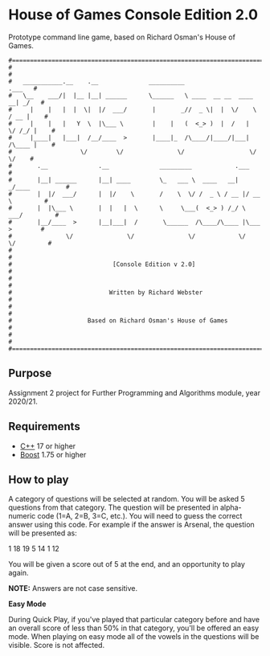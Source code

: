 # House of Games Console Edition 2.0

Prototype command line game, based on Richard Osman's House of Games.

```
#================================================================================#
#                                                                                #
#   ___________.__    .__              __________                         .___   #
#   \__    ___/|  |__ |__| ______      \______   \ ____  __ __  ____    __| _/   #
#     |    |   |  |  \|  |/  ___/       |       _//  _ \|  |  \/    \  / __ |    #
#     |    |   |   Y  \  |\___ \        |    |   (  <_> )  |  /   |  \/ /_/ |    #
#     |____|   |___|  /__/____  >       |____|_  /\____/|____/|___|  /\____ |    #
#                   \/        \/               \/                  \/      \/    #
#       .__              .__              _________            .___              #
#       |__| ______      |__| ____        \_   ___ \  ____   __| _/____          #
#       |  |/  ___/      |  |/    \       /    \  \/ /  _ \ / __ |/ __ \         #
#       |  |\___ \       |  |   |  \      \     \___(  <_> ) /_/ \  ___/         #
#       |__/____  >      |__|___|  /       \______  /\____/\____ |\___  >        #
#               \/               \/               \/            \/    \/         #
#                                                                                #
#                            [Console Edition v 2.0]                             #
#                                                                                #
#                           Written by Richard Webster                           #
#                                                                                #
#                     Based on Richard Osman's House of Games                    #
#                                                                                #
#================================================================================#
```

## Purpose

Assignment 2 project for Further Programming and Algorithms module, year 2020/21.

## Requirements

* [C++](https://www.cplusplus.com/) 17 or higher
* [Boost](https://www.boost.org/) 1.75 or higher

## How to play

A category of questions will be selected at random. You will be asked 5 questions from that category. The question will be presented in alpha-numeric code (1=A, 2=B, 3=C, etc.). You will need to guess the correct answer using this code. For example if the answer is Arsenal, the question will be presented as:

1 18 19 5 14 1 12

You will be given a score out of 5 at the end, and an opportunity to play again.

**NOTE:** Answers are not case sensitive.

**Easy Mode**

During Quick Play, if you've played that particular category before and have an overall score of less than 50% in that category, you'll be offered an easy mode. When playing on easy mode all of the vowels in the questions will be visible. Score is not affected.

